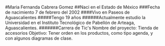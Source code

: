 #Maria Fernanda Cabrera Gomez
##Naci en el Estado de México
###Fecha de nacimiento 7 de febrero del 2002
####Vivo en Paseos de Aguascalientes
#####Tengo 19 años
######Actualmente estudio la Universidad en el Instituto Tecnológico de Pabellón de Arteaga, Aguascalientes.
#######Carrera de Tic's
Nombre del proyecto: Tienda de accesorios
Objetivo: Tener orden en los productos, como tipo agenda, y con algunos diagramas de clase.